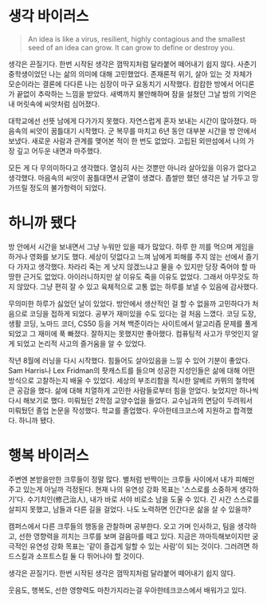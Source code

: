 # 생각 바이러스


> An idea is like a virus, resilient, highly contagious and the smallest seed of an idea can grow. It can grow to define or destroy you.

생각은 끈질기다. 한번 시작된 생각은 껌딱지처럼 달라붙어 떼어내기 쉽지 않다. 사춘기 중학생이었던 나는 삶의 의미에 대해 고민했었다. 존재론적 위기, 살아 있는 것 자체가 모순이라는 결론에 다다른 나는 심장이 마구 요동치기 시작했다. 캄캄한 방에서 어디론가 끝없이 추락하는 느낌을 받았다. 새벽까지 불안해하며 잠을 설쳤던 그날 밤의 기억은 내 머릿속에 씨앗처럼 심어졌다.

대학교에선 선뜻 남에게 다가가지 못했다. 자연스럽게 혼자 보내는 시간이 많아졌다. 마음속의 씨앗이 꿈틀대기 시작했다. 군 복무를 마치고 6년 동안 대부분 시간을 방 안에서 보냈다. 새로운 사람과 관계를 맺어본 적이 한 번도 없었다. 고립된 외딴섬에서 나의 가장 깊고 어두운 내면과 마주했다.

모든 게 다 무의미하다고 생각했다. 열심히 사는 것뿐만 아니라 살아있을 이유가 없다고 생각했다. 마음속의 씨앗이 꿈틀대면서 균열이 생겼다. 좁쌀만 했던 생각은 날 가두고 망가뜨릴 정도의 불가항력이 되었다.

# 하니까 됐다

방 안에서 시간을 보내면서 그냥 누워만 있을 때가 많았다. 하루 한 끼를 먹으며 게임을 하거나 영화를 보기도 했다. 세상이 덧없다고 느껴 남에게 피해를 주지 않는 선에서 즐기다 가자고 생각했다. 차라리 죽는 게 낫지 않겠느냐고 물을 수 있지만 당장 죽어야 할 마땅한 근거도 없었다. 아이러니하지만 살 이유도 죽을 이유도 없었다. 그래서 아무것도 하지 않았다. 그냥 편히 잘 수 있고 육체적으로 고통 없는 하루를 보낼 수 있음에 감사했다.

무의미한 하루가 싫었던 날이 있었다. 방안에서 생산적인 걸 할 수 없을까 고민하다가 처음으로 코딩을 접하게 되었다. 공부가 재미있을 수도 있다는 걸 처음 느꼈다. 코딩 도장, 생활 코딩, 노마드 코더, CS50 등을 거쳐 백준이라는 사이트에서 알고리즘 문제를 풀게 되었고 그 재미에 푹 빠졌다. 잘하지는 못했지만 좋아했다. 컴퓨팅적 사고가 무엇인지 알게 되었고 논리적 사고의 즐거움을 알 수 있었다. 

작년 8월에 러닝을 다시 시작했다. 힘들어도 살아있음을 느낄 수 있어 기분이 좋았다. Sam Harris나 Lex Fridman의 팟캐스트를 들으며 성공한 지성인들은 삶에 대해 어떤 방식으로 고찰하는지 배울 수 있었다. 세상의 부조리함을 직시한 알베르 카뮈의 철학에 큰 공감을 했다. 삶에 대해 치열하게 고민한 사람들로부터 힘을 얻었다. 늦었지만 하나씩 다시 해보기로 했다. 미뤄뒀던 2학점 교양수업을 들었다. 교수님과의 면담이 두려워서 미뤄뒀던 졸업 논문을 작성했다. 학교를 졸업했다. 우아한테크코스에 지원하고 합격했다. 하니까 됐다.

# 행복 바이러스

주변엔 본받을만한 크루들이 정말 많다. 별처럼 반짝이는 크루들 사이에서 내가 피해만 주고 있는게 아닐까 걱정된다. 현재 나의 유연성 강화 목표는 '스스로를 소중하게 생각하기'다. 수기치인(修己治人), 내가 바로 서야 비로소 남을 도울 수 있다. 긴 시간 스스로를 살피지 못했고, 남들과 다른 길을 걸었다. 나도 노력하면 인간다운 삶을 살 수 있을까? 

캠퍼스에서 다른 크루들의 행동을 관찰하며 공부한다. 오고 가며 인사하고, 팀을 생각하고, 선한 영향력을 끼치는 크루를 보며 걸음마를 떼고 있다. 지금은 까마득해보이지만 궁극적인 유연성 강화 목표는 '같이 즐겁게 일할 수 있는 사람'이 되는 것이다. 그러려면 하드스킬과 소프트스킬 둘 다 뛰어나야 할 것이다.

생각은 끈질기다. 한번 시작된 생각은 껌딱지처럼 달라붙어 떼어내기 쉽지 않다.

웃음도, 행복도, 선한 영향력도 마찬가지라는걸 우아한테크코스에서 배워가고 있다.